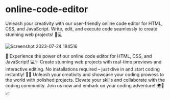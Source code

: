 # online-code-editor
Unleash your creativity with our user-friendly online code editor for HTML, CSS, and JavaScript. Write, edit, and execute code seamlessly to create stunning web projects! 🚀💻

![Screenshot 2023-07-24 184516](https://github.com/degala-prasanna/online-code-editor/assets/94045180/1b52d96d-04c5-4c8f-843e-d2d760746069)

🚀 Experience the power of our online code editor for HTML, CSS, and JavaScript! 💻✨ Create stunning web projects with real-time previews and interactive editing. No installations required – just dive in and start coding instantly! 🎉🌟 Unleash your creativity and showcase your coding prowess to the world with polished projects. Elevate your skills and collaborate with the coding community. Join us now and embark on your coding adventure! 🌍🎨📈

